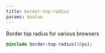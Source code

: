 ```yaml
---
title: border-top-radius
params: $value
---
```


Border top radius for various browsers

```scss
@include border-top-radius(10px);
```
